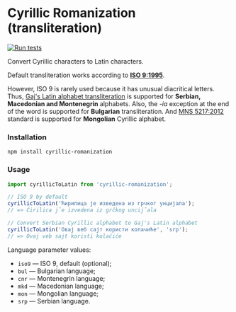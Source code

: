 # Cyrillic Romanization (transliteration)

[![Run tests](https://github.com/adequatica/cyrillic-romanization/actions/workflows/run-tests.yaml/badge.svg?branch=main)](https://github.com/adequatica/cyrillic-romanization/actions/workflows/run-tests.yaml)

Convert Cyrillic characters to Latin characters.

Default transliteration works according to **[ISO 9:1995](https://en.wikipedia.org/wiki/ISO_9)**.

However, ISO 9 is rarely used because it has unusual diacritical letters. Thus, [Gaj's Latin alphabet transliteration](https://en.wikipedia.org/wiki/Gaj%27s_Latin_alphabet) is supported for **Serbian, Macedonian and Montenegrin** alphabets. Also, the _-ia_ exception at the end of the word is supported for **Bulgarian** transliteration. And [MNS 5217:2012](https://fr.wikipedia.org/wiki/MNS_5217:2012) standard is supported for **Mongolian** Cyrillic alphabet.

### Installation

```
npm install cyrillic-romanization
```

### Usage

```javascript
import cyrillicToLatin from 'cyrillic-romanization';

// ISO 9 by default
cyrillicToLatin('Ћирилица је изведена из грчког унцијала');
// => Ćirilica ǰe izvedena iz grčkog unciǰala

// Convert Serbian Cyrillic alphabet to Gaj's Latin alphabet
cyrillicToLatin('Овај веб сајт користи колачиће', 'srp');
// => Ovaj veb sajt koristi kolačiće
```

Language parameter values:

- `iso9` — ISO 9, default (optional);
- `bul` — Bulgarian language;
- `cnr` — Montenegrin language;
- `mkd` — Macedonian language;
- `mon` — Mongolian language;
- `srp` — Serbian language.
